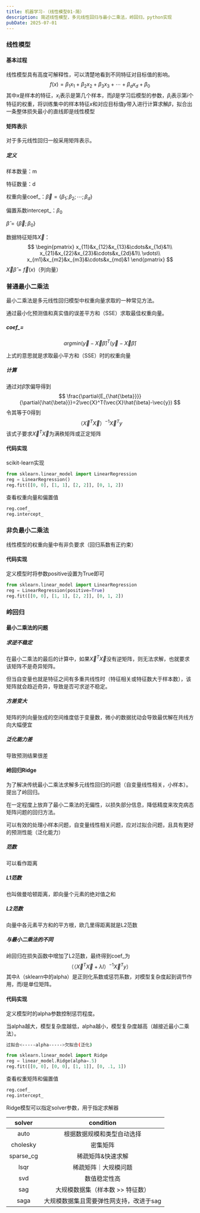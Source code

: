 ```yaml
---
title: 机器学习-（线性模型01·简）
description: 简述线性模型，多元线性回归与最小二乘法，岭回归，python实现
pubDate: 2025-07-01
---
```


### 线性模型

#### 基本过程

线性模型具有高度可解释性，可以清楚地看到不同特征对目标值的影响。
$$
f(x)=\beta_1x_1+\beta_2x_2+\beta_3x_3+\cdots+\beta_dx_d+\beta_0
$$
其中$x$是样本的特征，$x_i$表示是第几个样本，而$\beta$是学习后模型的参数，$\beta_i$表示第$i$个特征的权重，将训练集中的样本特征$x$和对应目标值$y$带入进行计算求解$\beta$，拟合出一条整体损失最小的直线即是线性模型

#### 矩阵表示

对于多元线性回归一般采用矩阵表示。

##### 定义

样本数量：m

特征数量：d

权重向量coef_：$\vec{\beta}=\{\beta_1;\beta_2;\cdots;\beta_d\}$

偏置系数intercept_：$\beta_0$

$\hat{\beta}=\{\vec{\beta};\beta_0\}$

数据特征矩阵$\vec{X}$：
$$
\begin{pmatrix}
x_{11}&x_{12}&x_{13}&\cdots&x_{1d}&1\\
x_{21}&x_{22}&x_{23}&\cdots&x_{2d}&1\\
\vdots\\
x_{m1}&x_{m2}&x_{m3}&\cdots&x_{md}&1
\end{pmatrix}
$$
$\vec{X}\hat{\beta}=\vec{f}(x)$（列向量）

### 普通最小二乘法

最小二乘法是多元线性回归模型中权重向量求取的一种常见方法。

通过最小化预测值和真实值的误差平方和（SSE）求取最佳权重向量。

##### coef_=

$$
argmin(\vec{y}-\vec{X}\hat{\beta})^T(\vec{y}-\vec{X}\hat{\beta})
$$

上式的意思就是求取最小平方和（SSE）时的权重向量

##### 计算

通过对$\hat{\beta}$求偏导得到
$$
\frac{\partial{E_{\hat{\beta}}}}{\partial{\hat{\beta}}}=2\vec{X}^T(\vec{X}\hat{\beta}-\vec{y})
$$
令其等于0得到
$$
（\vec{X}^T\vec{X}）^{-1}\vec{X}^Ty
$$
该式子要求$\vec{X}^T\vec{X}$为满秩矩阵或正定矩阵

#### 代码实现

scikit-learn实现

```python
from sklearn.linear_model import LinearRegression
reg = LinearRegression()
reg.fit([[0, 0], [1, 1], [2, 2]], [0, 1, 2])
```

查看权重向量和偏置值

```python
reg.coef_
reg.intercept_
```

### 非负最小二乘法

线性模型的权重向量中有非负要求（回归系数有正约束）

#### 代码实现

定义模型时将参数positive设置为True即可

```python
from sklearn.linear_model import LinearRegression
reg = LinearRegression(positive=True)
reg.fit([[0, 0], [1, 1], [2, 2]], [0, 1, 2])
```

### 岭回归

#### 最小二乘法的问题

##### 求逆不稳定

在最小二乘法的最后的计算中，如果$\vec{X}^T\vec{X}$没有逆矩阵，则无法求解，也就要求该矩阵不是奇异矩阵。

但当自变量也就是特征之间有多重共线性时（特征相关或特征数大于样本数），该矩阵就会趋近奇异，导致是否可求逆不稳定。

##### 方差变大

矩阵的列向量张成的空间维度低于变量数，微小的数据扰动会导致最优解在共线方向大幅便宜

##### 泛化能力差

导致预测结果很差

#### 岭回归Ridge

为了解决传统最小二乘法求解多元线性回归的问题（自变量线性相关，小样本）。提出了岭回归。

在一定程度上放弃了最小二乘法的无偏性，以损失部分信息，降低精度来攻克病态矩阵问题的回归方法。

可以有效的处理小样本问题，自变量线性相关问题，应对过拟合问题，且具有更好的预测性能（泛化能力）

##### 范数

可以看作距离

##### L1范数

也叫做曼哈顿距离，即向量个元素的绝对值之和

##### L2范数

向量中各元素平方和的平方根，欧几里得距离就是L2范数

##### 与最小二乘法的不同

岭回归在损失函数中增加了L2范数，最终得到coef_为
$$
（（\vec{X}^T\vec{X}+\lambda I）^{-1}\vec{X}^Ty）
$$
其中$\lambda$（sklearn中的alpha）是正则化系数或惩罚系数，对模型复杂度起到调节作用，而$I$是单位矩阵。

#### 代码实现

定义模型时的alpha参数控制惩罚程度。

当alpha越大，模型复杂度越低，alpha越小，模型复杂度越高（越接近最小二乘法）。

```bash
过拟合<-----alpha----->欠拟合(泛化)
```

```python
from sklearn.linear_model import Ridge
reg = linear_model.Ridge(alpha=.5)
reg.fit([[0, 0], [0, 0], [1, 1]], [0, .1, 1])
```

查看权重矩阵和偏置值

```python
reg.coef_
reg.intercept_
```

Ridge模型可以指定solver参数，用于指定求解器

|  solver   |                condition                |
| :-------: | :-------------------------------------: |
|   auto    |       根据数据规模和类型自动选择        |
| cholesky  |                密集矩阵                 |
| sparse_cg |            稀疏矩阵&快速求解            |
|   lsqr    |          稀疏矩阵｜大规模问题           |
|    svd    |              数值稳定性高               |
|    sag    |    大规模数据集（样本数 >> 特征数）     |
|   saga    | 大规模数据集且需要弹性网支持，改进于sag |

